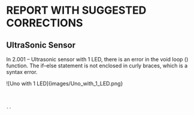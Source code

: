 # REPORT WITH SUGGESTED CORRECTIONS
## UltraSonic Sensor

In 2.001 – Ultrasonic sensor with 1 LED, there is an error in the void loop () function. The if–else statement is not enclosed in curly braces, which is a syntax error. 

![Uno with 1 LED]{images/Uno_with_1_LED.png}
```



``